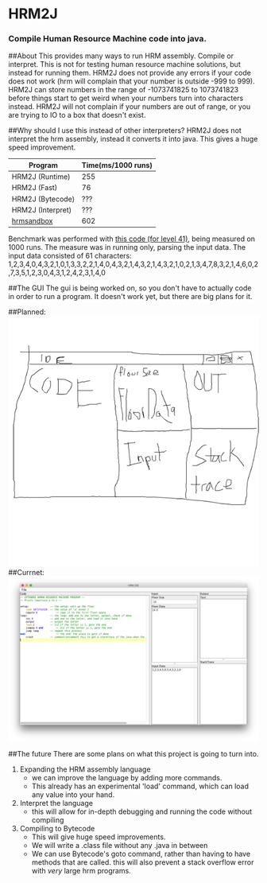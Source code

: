 # HRM2J
### Compile Human Resource Machine code into java.

##About
This provides many ways to run HRM assembly. Compile or interpret.
This is not for testing human resource machine solutions, but instead for running them.
HRM2J does not provide any errors if your code does not work (hrm will complain that your number is outside -999 to 999).
HRM2J can store numbers in the range of -1073741825 to 1073741823 before things start to get weird when your numbers turn into characters instead.
HRM2J will not complain if your numbers are out of range, or you are trying to IO to a box that doesn't exist.

##Why should I use this instead of other interpreters?
HRM2J does not interpret the hrm assembly, instead it converts it into java. This gives a huge speed improvement.

|Program|Time(ms/1000 runs)|
|-----|-----|
|HRM2J (Runtime)|255|
|HRM2J (Fast)|76|
|HRM2J (Bytecode)|???|
|HRM2J (Interpret)|???|
|[hrmsandbox](https://github.com/sixlettervariables/hrmsandbox)|602|

Benchmark was performed with [this code (for level 41)](https://github.com/atesgoral/hrm-solutions/blob/9c92d7137f6a7593ab35389ab284fd3dcebd2a74/solutions/41-Sorting-Floor-34.714/20.651.selection-sniperrifle2004.asm),
being measured on 1000 runs. The measure was in running only, parsing the input data. The input data consisted of 61 characters:
1,2,3,4,0,4,3,2,1,0,1,3,3,2,2,1,4,0,4,3,2,1,4,3,2,1,4,3,2,1,0,2,1,3,4,7,8,3,2,1,4,6,0,2,7,3,5,1,2,3,0,4,3,1,2,4,2,3,1,4,0

##The GUI
The gui is being worked on, so you don't have to actually code in order to run a program.
It doesn't work yet, but there are big plans for it.

##Planned:
![planned gui](readme_data/planned.png)
##Currnet:
![current gui](readme_data/current.png)

##The future
There are some plans on what this project is going to turn into.
1. Expanding the HRM assembly language
   - we can improve the language by adding more commands.
   - This already has an experimental 'load' command, which can load any value into your hand.
2. Interpret the language
   - this will allow for in-depth debugging and running the code without compiling
3. Compiling to Bytecode
   - This will give huge speed improvements.
   - We will write a .class file without any .java in between
   - We can use Bytecode's goto command, rather than having to have methods that are called.
   this will also prevent a stack overflow error with *very* large hrm programs.
